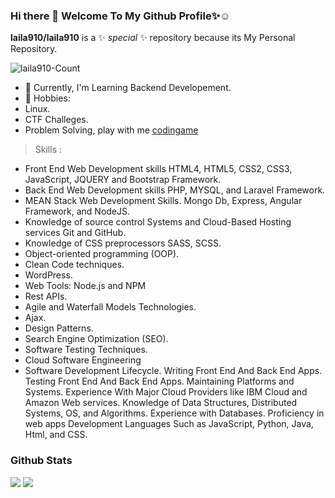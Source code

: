 ### Hi there 👋 Welcome To My Github Profile✨:relaxed:


**laila910/laila910** is a ✨ _special_ ✨ repository because its My Personal Repository.
<p align="left"> <img src="https://komarev.com/ghpvc/?username=laila910&label=Profile%20views&color=0e75b6&style=flat" alt="laila910-Count" /> </p>

   - 🔭 Currently, I'm Learning Backend Developement.
   - 💬 Hobbies:
   - Linux.
   - CTF Challeges.
   - Problem Solving, play with me [codingame](https://www.codingame.com/profile/003cb35a2ab1adf1e8087c2c8412e08d7069194)
> Skills : 
  - Front End Web Development skills
      HTML4, HTML5, CSS2, CSS3, JavaScript, JQUERY and Bootstrap Framework.
  - Back End Web Development skills
      PHP, MYSQL, and Laravel Framework.
  - MEAN Stack Web Development Skills.
     Mongo Db, Express, Angular Framework, and NodeJS.
  - Knowledge of source control Systems and Cloud-Based Hosting services
      Git and GitHub.
  - Knowledge of CSS preprocessors
      SASS, SCSS.
  - Object-oriented programming (OOP).
  - Clean Code techniques.
  - WordPress.
  - Web Tools:
     Node.js and NPM
  - Rest APIs.
  - Agile and Waterfall Models Technologies.
  - Ajax.
  - Design Patterns.
  - Search Engine Optimization (SEO).
  - Software Testing Techniques.
  - Cloud Software Engineering 
  - Software Development Lifecycle.
      Writing Front End And Back End Apps.
      Testing Front End And Back End Apps.
      Maintaining Platforms and Systems.
      Experience With Major Cloud Providers like IBM Cloud and Amazon Web services.
      Knowledge of Data Structures, Distributed Systems, OS, and Algorithms.
      Experience with Databases.
      Proficiency in web apps Development Languages Such as
      JavaScript, Python, Java, Html, and CSS.
### Github Stats
<a>
  
  ![](https://github.com/laila910/laila910/tree/master/generated/overview.svg)
  ![](https://github.com/laila910/laila910/tree/master/generated/languages.svg)
 
</a>
